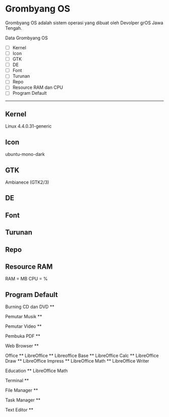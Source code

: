# Grombyang OS

Grombyang OS adalah sistem operasi yang dibuat oleh Devolper grOS  Jawa Tengah. 

Data Grombyang OS

-[ ] Kernel			
-[ ] Icon	 		
-[ ] GTK				
-[ ] DE
-[ ] Font			
-[ ] Turunan			
-[ ] Repo 				
-[ ] Resource RAM dan CPU
-[ ] Program Default	

---

## Kernel
Linux 4.4.0.31-generic

## Icon
ubuntu-mono-dark

## GTK 
Ambianece (GTK2/3)

## DE


## Font 


## Turunan


## Repo


## Resource RAM 
RAM =  MB
CPU  =  %

## Program Default
Burning CD dan DVD 
** 

Pemutar Musik
** 

Pemutar Video
** 

Pembuka PDF
** 

Web Browser
** 

Office 
** LibreOffice
** Libreoffice Base
** LibreOffice Calc
** LibreOffice Draw
** LibreOffice Impress
** LibreOffice Math
** LibreOffice Writer

Education
** LibreOffice Math

Terminal 
** 

File Manager
** 

Task Manager
** 

Text Editor
** 